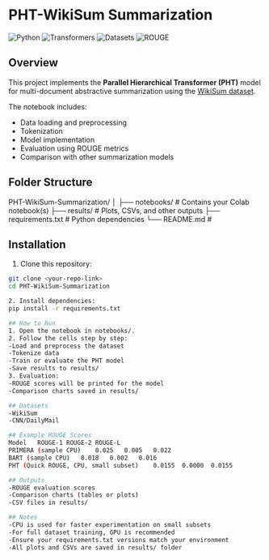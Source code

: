 
# PHT-WikiSum Summarization

![Python](https://img.shields.io/badge/python-3.11-blue)
![Transformers](https://img.shields.io/badge/transformers-4.55.0-orange)
![Datasets](https://img.shields.io/badge/datasets-4.0.0-lightgrey)
![ROUGE](https://img.shields.io/badge/ROUGE-evaluation-red)

## Overview
This project implements the **Parallel Hierarchical Transformer (PHT)** model for multi-document abstractive summarization using the [WikiSum dataset](https://www.kaggle.com/datasets/sandeep16064/wikisum).

The notebook includes:
- Data loading and preprocessing
- Tokenization
- Model implementation
- Evaluation using ROUGE metrics
- Comparison with other summarization models

## Folder Structure
PHT-WikiSum-Summarization/
│
├── notebooks/ # Contains your Colab notebook(s)
├── results/ # Plots, CSVs, and other outputs
├── requirements.txt # Python dependencies
└── README.md # 


## Installation
1. Clone this repository:
```bash
git clone <your-repo-link>
cd PHT-WikiSum-Summarization

2. Install dependencies:
pip install -r requirements.txt

## How to Run
1. Open the notebook in notebooks/.
2. Follow the cells step by step:
-Load and preprocess the dataset
-Tokenize data
-Train or evaluate the PHT model
-Save results to results/
3. Evaluation:
-ROUGE scores will be printed for the model
-Comparison charts saved in results/

## Datasets
-WikiSum
-CNN/DailyMail

## Example ROUGE Scores
Model	ROUGE-1	ROUGE-2	ROUGE-L
PRIMERA (sample CPU)	0.025	0.005	0.022
BART (sample CPU)	0.018	0.002	0.016
PHT (Quick ROUGE, CPU, small subset)	0.0155	0.0000	0.0155

## Outputs
-ROUGE evaluation scores
-Comparison charts (tables or plots)
-CSV files in results/

## Notes
-CPU is used for faster experimentation on small subsets
-For full dataset training, GPU is recommended
-Ensure your requirements.txt versions match your environment
-All plots and CSVs are saved in results/ folder
